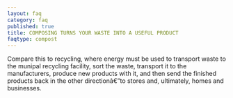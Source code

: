 ```yaml
---
layout: faq
category: faq
published: true
title: COMPOSING TURNS YOUR WASTE INTO A USEFUL PRODUCT
faqtype: compost
---
```




Compare this to recycling, where energy must be used to transport waste to the munipal recycling facility, sort the waste, transport it to the manufacturers, produce new products with it, and then send the finished products back in the other directionâ€”to stores and, ultimately, homes and businesses.
